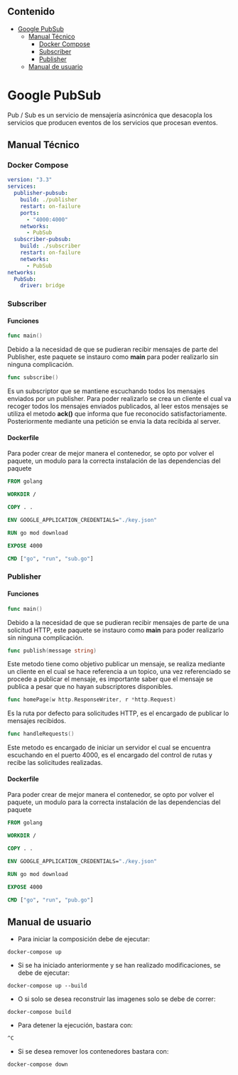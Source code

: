## Contenido
- [Google PubSub](#google-pubsub)
  * [Manual Técnico](#manual-técnico)
    + [Docker Compose](#docker-compose)
    + [Subscriber](#subscriber)
    + [Publisher](#publisher)
  * [Manual de usuario](#manual-de-usuario)

# Google PubSub
Pub / Sub es un servicio de mensajería asincrónica que desacopla los servicios que producen eventos de los servicios que procesan eventos.

## Manual Técnico
### Docker Compose
```yml
version: "3.3"
services:
  publisher-pubsub:
    build: ./publisher
    restart: on-failure
    ports:
      - "4000:4000"
    networks: 
      - PubSub
  subscriber-pubsub:
    build: ./subscriber
    restart: on-failure
    networks: 
      - PubSub
networks: 
  PubSub:
    driver: bridge
```
### Subscriber
#### Funciones
```go
func main() 
```
Debido a la necesidad de que se pudieran recibir mensajes de parte del Publisher, este paquete se instauro como **main** para poder realizarlo sin ninguna complicación.
```go
func subscribe() 
```
Es un subscriptor que se mantiene escuchando todos los mensajes enviados por un publisher. Para poder realizarlo se crea un cliente el cual va recoger todos los mensajes enviados publicados, al leer estos mensajes se utiliza el metodo **ack()** que informa que fue reconocido satisfactoriamente. Posteriormente mediante una petición se envia la data recibida al server.
#### Dockerfile
Para poder crear de mejor manera el contenedor, se opto por volver el paquete, un modulo para la correcta instalación de las dependencias del paquete
```Dockerfile
FROM golang

WORKDIR /

COPY . .

ENV GOOGLE_APPLICATION_CREDENTIALS="./key.json"  

RUN go mod download

EXPOSE 4000

CMD ["go", "run", "sub.go"]
```
### Publisher
#### Funciones
```go
func main()
```
Debido a la necesidad de que se pudieran recibir mensajes de parte de una solicitud HTTP, este paquete se instauro como **main** para poder realizarlo sin ninguna complicación.
```go
func publish(message string)
```
Este metodo tiene como objetivo publicar un mensaje, se realiza mediante un cliente en el cual se hace referencia a un topico, una vez referenciado se procede a publicar el mensaje, es importante saber que el mensaje se publica a pesar que no hayan subscriptores disponibles.
```go
func homePage(w http.ResponseWriter, r *http.Request)
```
Es la ruta por defecto para solicitudes HTTP, es el encargado de publicar lo mensajes recibidos.
```go
func handleRequests()
```
Este metodo es encargado de iniciar un servidor el cual se encuentra escuchando en el puerto 4000, es el encargado del control de rutas y recibe las solicitudes realizadas.
#### Dockerfile
Para poder crear de mejor manera el contenedor, se opto por volver el paquete, un modulo para la correcta instalación de las dependencias del paquete
```Dockerfile
FROM golang

WORKDIR /

COPY . .

ENV GOOGLE_APPLICATION_CREDENTIALS="./key.json"  

RUN go mod download

EXPOSE 4000

CMD ["go", "run", "pub.go"]
```
## Manual de usuario
- Para iniciar la composición debe de ejecutar:

```
docker-compose up
```
- Si se ha iniciado anteriormente y se han realizado modificaciones, se debe de ejecutar:
```
docker-compose up --build
```
- O si solo se desea reconstruir las imagenes solo se debe de correr:
```
docker-compose build
```
- Para detener la ejecución, bastara con:
```
^C
```
- Si se desea remover los contenedores  bastara con:
```
docker-compose down
```
